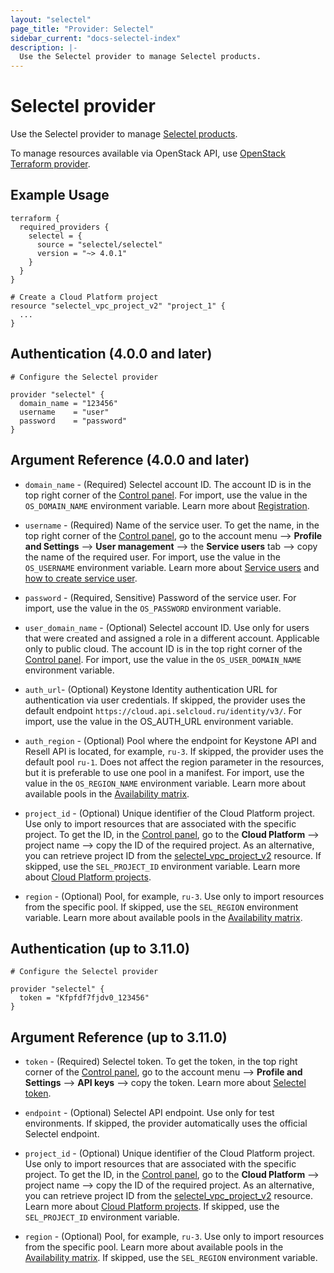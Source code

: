 ```yaml
---
layout: "selectel"
page_title: "Provider: Selectel"
sidebar_current: "docs-selectel-index"
description: |-
  Use the Selectel provider to manage Selectel products.
---
```


# Selectel provider

Use the Selectel provider to manage [Selectel products](https://docs.selectel.ru/terraform/providers/).

To manage resources available via OpenStack API, use [OpenStack Terraform provider](https://registry.terraform.io/providers/terraform-provider-openstack/openstack/latest).

## Example Usage

```hcl
terraform {
  required_providers {
    selectel = {
      source = "selectel/selectel"
      version = "~> 4.0.1"
    }
  }
}

# Create a Cloud Platform project
resource "selectel_vpc_project_v2" "project_1" {
  ...
}
```

## Authentication (4.0.0 and later)

```hcl
# Configure the Selectel provider

provider "selectel" {
  domain_name = "123456"
  username    = "user"
  password    = "password"
}
```

## Argument Reference (4.0.0 and later)

* `domain_name` - (Required) Selectel account ID. The account ID is in the top right corner of the [Control panel](https://my.selectel.ru/). For import, use the value in the `OS_DOMAIN_NAME` environment variable. Learn more about [Registration](https://docs.selectel.ru/control-panel-actions/account/registration/).

* `username` - (Required) Name of the service user. To get the name, in the top right corner of the [Control panel](https://my.selectel.ru/profile/users_management/users?type=service), go to the account menu ⟶ **Profile and Settings** ⟶ **User management** ⟶ the **Service users** tab ⟶ copy the name of the required user. For import, use the value in the `OS_USERNAME` environment variable. Learn more about [Service users](https://docs.selectel.ru/control-panel-actions/users-and-roles/user-types-and-roles/) and [how to create service user](https://docs.selectel.ru/control-panel-actions/users-and-roles/add-user/#add-service-user).

* `password` - (Required, Sensitive) Password of the service user. For import, use the value in the `OS_PASSWORD` environment variable.

* `user_domain_name` - (Optional) Selectel account ID. Use only for users that were created and assigned a role in a different account. Applicable only to public cloud. The account ID is in the top right corner of the [Control panel](https://my.selectel.ru/). For import, use the value in the `OS_USER_DOMAIN_NAME` environment variable.

* `auth_url`- (Optional) Keystone Identity authentication URL for authentication via user credentials. If skipped, the provider uses the default endpoint `https://cloud.api.selcloud.ru/identity/v3/`. For import, use the value in the OS_AUTH_URL environment variable.

* `auth_region` - (Optional) Pool where the endpoint for Keystone API and Resell API is located, for example, `ru-3`. If skipped, the provider uses the default pool `ru-1`. Does not affect the region parameter in the resources, but it is preferable to use one pool in a manifest. For import, use the value in the `OS_REGION_NAME` environment variable. Learn more about available pools in the [Availability matrix](https://docs.selectel.ru/control-panel-actions/availability-matrix/).

* `project_id` - (Optional) Unique identifier of the Cloud Platform project. Use only to import resources that are associated with the specific project. To get the ID, in the [Control panel](https://my.selectel.ru/vpc/), go to the **Cloud Platform** ⟶ project name ⟶ copy the ID of the required project. As an alternative, you can retrieve project ID from the [selectel_vpc_project_v2](https://registry.terraform.io/providers/selectel/selectel/latest/docs/resources/vpc_project_v2) resource. If skipped, use the `SEL_PROJECT_ID` environment variable. Learn more about [Cloud Platform projects](https://docs.selectel.ru/cloud/servers/about/projects/).

* `region` - (Optional) Pool, for example, `ru-3`. Use only to import resources from the specific pool. If skipped, use the `SEL_REGION` environment variable. Learn more about available pools in the [Availability matrix](https://docs.selectel.ru/control-panel-actions/availability-matrix/).

## Authentication (up to 3.11.0)

```hcl
# Configure the Selectel provider

provider "selectel" {
  token = "Kfpfdf7fjdv0_123456"
}
```

## Argument Reference (up to 3.11.0)

* `token` - (Required) Selectel token. To get the token, in the top right corner of the [Control panel](https://my.selectel.ru/profile/apikeys), go to the account menu ⟶ **Profile and Settings** ⟶ **API keys** ⟶ copy the token. Learn more about [Selectel token](https://developers.selectel.ru/docs/control-panel/authorization/).

* `endpoint` - (Optional) Selectel API endpoint. Use only for test environments. If skipped, the provider automatically uses the official Selectel endpoint.

* `project_id` - (Optional) Unique identifier of the Cloud Platform project. Use only to import resources that are associated with the specific project. To get the ID, in the [Control panel](https://my.selectel.ru/vpc/), go to the **Cloud Platform** ⟶ project name ⟶ copy the ID of the required project. As an alternative, you can retrieve project ID from the [selectel_vpc_project_v2](https://registry.terraform.io/providers/selectel/selectel/latest/docs/resources/vpc_project_v2) resource. Learn more about [Cloud Platform projects](https://docs.selectel.ru/cloud/servers/about/projects/). If skipped, use the `SEL_PROJECT_ID` environment variable. 

* `region` - (Optional) Pool, for example, `ru-3`. Use only to import resources from the specific pool. Learn more about available pools in the [Availability matrix](https://docs.selectel.ru/control-panel-actions/availability-matrix/). If skipped, use the `SEL_REGION` environment variable.

